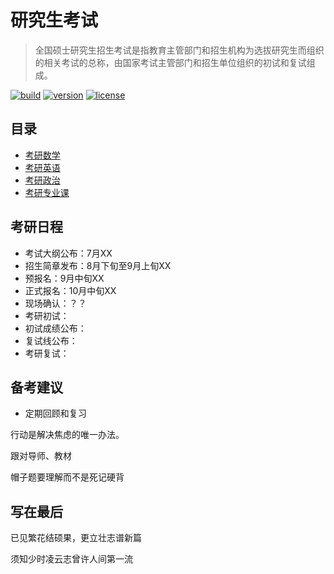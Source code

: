 # 研究生考试

> 全国硕士研究生招生考试是指教育主管部门和招生机构为选拔研究生而组织的相关考试的总称，由国家考试主管部门和招生单位组织的初试和复试组成。

[![build][build-image]][build-url]
[![version][version-image]][version-url]
[![license][license-image]][license-url]

## 目录

* [考研数学](考研数学)
* [考研英语](考研英语)
* [考研政治](考研政治)
* [考研专业课](考研专业课)

## 考研日程

* 考试大纲公布：7月XX
* 招生简章发布：8月下旬至9月上旬XX
* 预报名：9月中旬XX
* 正式报名：10月中旬XX
* 现场确认：？？
* 考研初试：
* 初试成绩公布：
* 复试线公布：
* 考研复试：

## 备考建议

* 定期回顾和复习

行动是解决焦虑的唯一办法。

跟对导师、教材

帽子题要理解而不是死记硬背

## 写在最后

已见繁花结硕果，更立壮志谱新篇

须知少时凌云志曾许人间第一流

[build-image]: https://img.shields.io/badge/build-passing-brightgreen	"build"
[build-url]: https://github.com/kuriv/civil-service-exam	"build"
[version-image]: https://img.shields.io/badge/version-v1.0.1-blue	"version"
[version-url]: https://github.com/kuriv/civil-service-exam	"version"
[license-image]: https://img.shields.io/badge/license-MIT-green	"license"
[license-url]: https://github.com/kuriv/civil-service-exam	"license"